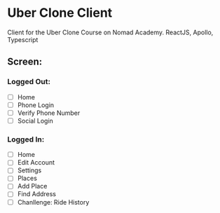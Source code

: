 # Uber Clone Client

Client for the Uber Clone Course on Nomad Academy. ReactJS, Apollo, Typescript

## Screen:

### Logged Out:

- [ ] Home
- [ ] Phone Login
- [ ] Verify Phone Number
- [ ] Social Login

### Logged In:

- [ ] Home
- [ ] Edit Account
- [ ] Settings
- [ ] Places
- [ ] Add Place
- [ ] Find Address
- [ ] Chanllenge: Ride History